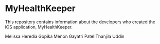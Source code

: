 # MyHealthKeeper
This repository contains information about the developers who created the iOS application, MyHealthKeeper.

Melissa Heredia
Gopika Menon
Gayatri Patel
Thanjila Uddin
